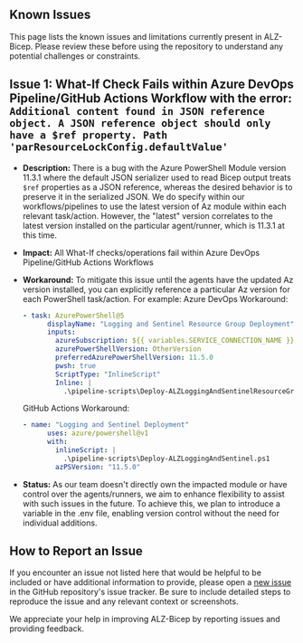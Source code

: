 <!-- markdownlint-disable -->
## Known Issues
<!-- markdownlint-restore -->

This page lists the known issues and limitations currently present in ALZ-Bicep. Please review these before using the repository to understand any potential challenges or constraints.

## Issue 1: What-If Check Fails within Azure DevOps Pipeline/GitHub Actions Workflow with the error: `Additional content found in JSON reference object. A JSON reference object should only have a $ref property. Path 'parResourceLockConfig.defaultValue'`

- **Description:** There is a bug with the Azure PowerShell Module version 11.3.1 where the default JSON serializer used to read Bicep output treats `$ref` properties as a JSON reference, whereas the desired behavior is to preserve it in the serialized JSON. We do specify within our workflows/pipelines to use the latest version of Az module within each relevant task/action. However, the "latest" version correlates to the latest version installed on the particular agent/runner, which is 11.3.1 at this time.
- **Impact:** All What-If checks/operations fail within Azure DevOps Pipeline/GitHub Actions Workflows
- **Workaround:** To mitigate this issue until the agents have the updated Az version installed, you can explicitly reference a particular Az version for each PowerShell task/action. For example:
  Azure DevOps Workaround:

  ```yaml
  - task: AzurePowerShell@5
        displayName: "Logging and Sentinel Resource Group Deployment"
        inputs:
          azureSubscription: ${{ variables.SERVICE_CONNECTION_NAME }}
          azurePowerShellVersion: OtherVersion
          preferredAzurePowerShellVersion: 11.5.0
          pwsh: true
          ScriptType: "InlineScript"
          Inline: |
            .\pipeline-scripts\Deploy-ALZLoggingAndSentinelResourceGroup.ps1
  ```

  GitHub Actions Workaround:

  ```yaml
  - name: "Logging and Sentinel Deployment"
        uses: azure/powershell@v1
        with:
          inlineScript: |
            .\pipeline-scripts\Deploy-ALZLoggingAndSentinel.ps1
          azPSVersion: "11.5.0"
  ```

- **Status:** As our team doesn't directly own the impacted module or have control over the agents/runners, we aim to enhance flexibility to assist with such issues in the future. To achieve this, we plan to introduce a variable in the .env file, enabling version control without the need for individual additions.

## How to Report an Issue

If you encounter an issue not listed here that would be helpful to be included or have additional information to provide, please open a [new issue](https://github.com/Azure/ALZ-Bicep/issues/new?assignees=&labels=bug&projects=&template=bug-report-issue-form.yaml&title=%5BPLACEHOLDER%5D+-+Place+a+descriptive+title+here) in the GitHub repository's issue tracker. Be sure to include detailed steps to reproduce the issue and any relevant context or screenshots.

We appreciate your help in improving ALZ-Bicep by reporting issues and providing feedback.
